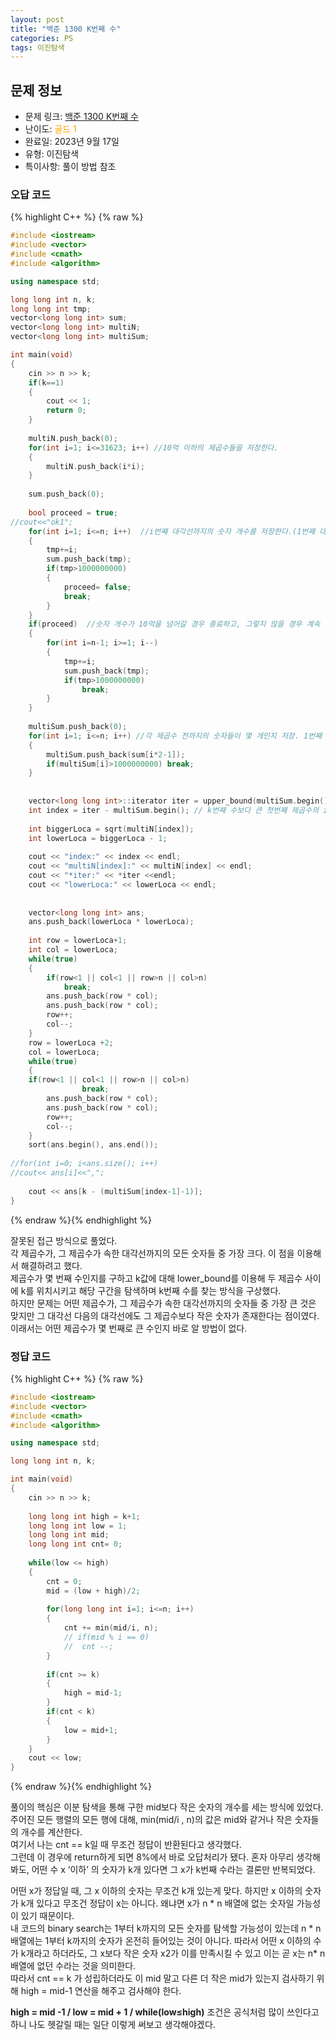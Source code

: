 ```yaml
---
layout: post
title: "백준 1300 K번째 수"
categories: PS
tags: 이진탐색
---
```


## 문제 정보
- 문제 링크: [백준 1300 K번째 수](https://www.acmicpc.net/problem/1300)
- 난이도: <span style="color:#FFA500">골드 1</span>
- 완료일: 2023년 9월 17일
- 유형: 이진탐색
- 특이사항: 풀이 방법 참조

### 오답 코드

{% highlight C++ %} {% raw %}
```C++
#include <iostream>
#include <vector>
#include <cmath>
#include <algorithm>

using namespace std;

long long int n, k;
long long int tmp;
vector<long long int> sum;
vector<long long int> multiN;
vector<long long int> multiSum;

int main(void)
{
	cin >> n >> k;
	if(k==1)
	{
		cout << 1; 
		return 0;
	}
	
	multiN.push_back(0);
	for(int i=1; i<=31623; i++) //10억 이하의 제곱수들을 저장한다.
	{
		multiN.push_back(i*i); 
	}
	
	sum.push_back(0);
	
	bool proceed = true;
//cout<<"ok1";	
	for(int i=1; i<=n; i++)  //i번째 대각선까지의 숫자 개수를 저장한다.(1번째 대각선 -> 1개)
	{
		tmp+=i;
		sum.push_back(tmp);
		if(tmp>1000000000)
		{
			proceed= false;
			break;
		}
	}
	if(proceed)  //숫자 개수가 10억을 넘어갈 경우 종료하고, 그렇지 않을 경우 계속 탐색.
	{
		for(int i=n-1; i>=1; i--)
		{
			tmp+=i;
			sum.push_back(tmp);
			if(tmp>1000000000)
				break;
		}		
	}
	
	multiSum.push_back(0);
	for(int i=1; i<=n; i++) //각 제곱수 전까지의 숫자들이 몇 개인지 저장. 1번째 제곱수엔 1개, 2번째 제곱수까진 6개,
	{
		multiSum.push_back(sum[i*2-1]);
		if(multiSum[i]>1000000000) break;
	}
	
	
	vector<long long int>::iterator iter = upper_bound(multiSum.begin(), multiSum.end(), k); //k번째보다 큰 첫번째 index
 	int index = iter - multiSum.begin(); // k번째 수보다 큰 첫번째 제곱수의 index
	
	int biggerLoca = sqrt(multiN[index]);
	int lowerLoca = biggerLoca - 1;
	
	cout << "index:" << index << endl;
	cout << "multiN[index]:" << multiN[index] << endl;
	cout << "*iter:" << *iter <<endl;
	cout << "lowerLoca:" << lowerLoca << endl;
	
	
	vector<long long int> ans;
	ans.push_back(lowerLoca * lowerLoca);
	
	int row = lowerLoca+1;
	int col = lowerLoca;
	while(true)
	{
		if(row<1 || col<1 || row>n || col>n)
			break;		
		ans.push_back(row * col);
		ans.push_back(row * col);
		row++;
		col--;		
	}
	row = lowerLoca +2;
	col = lowerLoca;
	while(true)
	{
	if(row<1 || col<1 || row>n || col>n)
				break;				
		ans.push_back(row * col);
		ans.push_back(row * col);
		row++;
		col--;		
	}
	sort(ans.begin(), ans.end());
	
//for(int i=0; i<ans.size(); i++)
//cout<< ans[i]<<",";
	
	cout << ans[k - (multiSum[index-1]-1)];
}
```
{% endraw %}{% endhighlight %}

잘못된 접근 방식으로 풀었다.  
각 제곱수가, 그 제곱수가 속한 대각선까지의 모든 숫자들 중 가장 크다. 이 점을 이용해서 해결하려고 했다.  
제곱수가 몇 번째 수인지를 구하고 k값에 대해 lower_bound를 이용해 두 제곱수 사이에 k를 위치시키고 해당 구간을 탐색하며 k번째 수를 찾는 방식을 구상했다.  
하지만 문제는 어떤 제곱수가, 그 제곱수가 속한 대각선까지의 숫자들 중 가장 큰 것은 맞지만 그 대각선 다음의 대각선에도 그 제곱수보다 작은 숫자가 존재한다는 점이였다. 이래서는 어떤 제곱수가 몇 번째로 큰 수인지 바로 알 방법이 없다.  

### 정답 코드

{% highlight C++ %} {% raw %}
```C++
#include <iostream>
#include <vector>
#include <cmath>
#include <algorithm>

using namespace std;

long long int n, k;

int main(void)
{
	cin >> n >> k;
	
	long long int high = k+1;
	long long int low = 1;
	long long int mid;
	long long int cnt= 0;
	
	while(low <= high)
	{
		cnt = 0;
		mid = (low + high)/2;
		
		for(long long int i=1; i<=n; i++)
		{
			cnt += min(mid/i, n);
			// if(mid % i == 0)
			// 	cnt --;
		}
		
		if(cnt >= k)
		{
			high = mid-1;
		}
		if(cnt < k)
		{
			low = mid+1;
		}
	}
	cout << low;
}
```
{% endraw %}{% endhighlight %}

풀이의 핵심은 이분 탐색을 통해 구한 mid보다 작은 숫자의 개수를 세는 방식에 있었다.  
주어진 모든 행렬의 모든 행에 대해, min(mid/i , n)의 값은 mid와 같거나 작은 숫자들의 개수를 계산한다.  
여기서 나는 cnt == k일 때 무조건 정답이 반환된다고 생각했다.  
그런데 이 경우에 return하게 되면 8%에서 바로 오답처리가 됐다. 혼자 아무리 생각해봐도, 어떤 수 x ‘이하’ 의 숫자가 k개 있다면 그 x가 k번째 수라는 결론만 반복되었다.  

어떤 x가 정답일 때, 그 x 이하의 숫자는 무조건 k개 있는게 맞다. 하지만 x 이하의 숫자가 k개 있다고 무조건 정답이 x는 아니다. 왜냐면 x가 n * n 배열에 없는 숫자일 가능성이 있기 때문이다.  
내 코드의 binary search는 1부터 k까지의 모든 숫자를 탐색할 가능성이 있는데 n * n 배열에는 1부터 k까지의 숫자가 온전히 들어있는 것이 아니다. 따라서 어떤 x 이하의 수가 k개라고 하더라도, 그 x보다 작은 숫자 x2가 이를 만족시킬 수 있고 이는 곧 x는 n* n 배열에 없던 수라는 것을 의미한다.   
따라서 cnt == k 가 성립하더라도 이 mid 말고 다른 더 작은 mid가 있는지 검사하기 위해 high = mid-1 연산을 해주고 검사해야 한다.   

**high = mid -1 / low = mid + 1 / while(low≤high)** 조건은 공식처럼 많이 쓰인다고 하니 나도 헷갈릴 때는 일단 이렇게 써보고 생각해야겠다.
